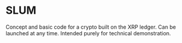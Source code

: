 # SLUM
Concept and basic code for a crypto built on the XRP ledger. Can be launched at any time. Intended purely for technical demonstration.
